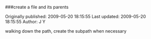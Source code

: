 ###create a file and its parents

Originally published: 2009-05-20 18:15:55
Last updated: 2009-05-20 18:15:55
Author: J Y

walking down the path, create the subpath when necessary